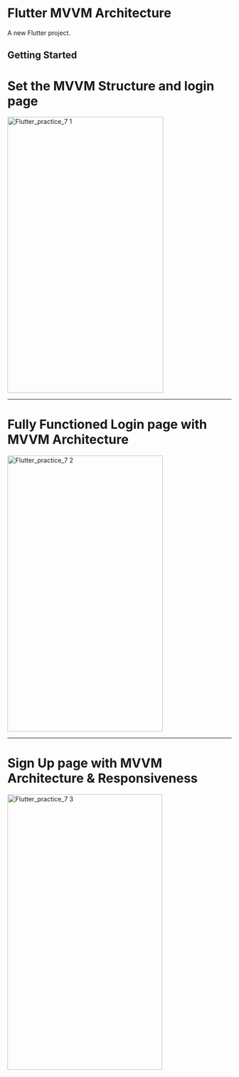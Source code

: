 # Flutter MVVM Architecture

A new Flutter project.

## Getting Started

# Set the MVVM Structure and login page

<img width="350" height="620" alt="Flutter_practice_7 1" src="https://github.com/user-attachments/assets/34c947f7-7893-4031-917a-2777e45d79ce" />


________________________________________________________________________________________________________________________________________________________________________________

# Fully Functioned Login page with MVVM Architecture

<img width="349" height="620" alt="Flutter_practice_7 2" src="https://github.com/user-attachments/assets/d6fcc3ed-8772-44b5-a738-d88e16b158da" />



________________________________________________________________________________________________________________________________________________________________________________
# Sign Up page with MVVM Architecture & Responsiveness
<img width="348" height="619" alt="Flutter_practice_7 3" src="https://github.com/user-attachments/assets/25018f8c-cf55-417d-be9d-a7645734a41a" />
